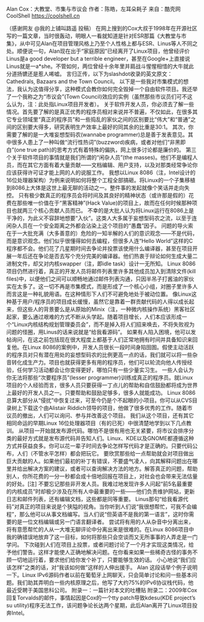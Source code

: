Alan Cox：大教堂、市集与市议会
作者：陈皓，左耳朵耗子
来自：酷壳网 CoolShell https://coolshell.cn

（感谢网友 @我的上铺叫路遥 投稿）
在网上搜到的Cox大叔于1998年在开源社区写的一篇文章，当时很轰动，明眼人一看就知道是针对ESR那篇《大教堂与市集》，从中可见Alan在项目管理风格上乃至个人性格上都与ESR、Linus等人不同之处。顺便说一句，Alan现在出于“家庭原因”已经离开了Linux项目，他曾经评价Linus是a good developer but a terrible engineer，甚至在Google+上直接说Linus就是一a*she。不管如何，两位曾经十余年里并肩战斗惺惺相惜的大牛就此分道扬镳还是惹人唏嘘。
言归正传，以下为slashdot收录的英文原文：Cathedrals, Bazaars and the Town Council。
以下是一些我对市集模式的想法，我认为这值得分享，这种模式会教你如何完全毁掉一个自由软件项目。我还举了一个我称之为“市议会”(Town Council)效应的实例（虽然那些市议员们可不这么认为，注：此处指Linux项目开发者）。
关于软件开发人员，你必须去了解一些情况。首先要了解的是真正优秀的程序员相对来说并不普遍，不仅如此，在很多其它专业领域里“真正的程序员”和一些捣乱的家伙之间的区别要比“伟大”和“普通”之间的区别要大得多，研究表明生产效率上最好的同其余的比重是30:1。
其次，你需要了解的是一大堆妄想型码农(wannabe programmer)总是善于发表意见。其中很多人患上了一种叫做“流行性热词”(buzzword)疾病，或者对他们“非黑即白”(one true path)的思考方式有着特殊的偏执，网上很多讨论都是廉价的。
第三个关于软件项目的事情就是我们所谓的“闲杂人员”(the masses)。他们不是编程人员，而在其它方面有着大量贡献——文档编辑、用户支持，以及对那类经常争论你应该获得许可证才能上网的人的说服工作。
我想以Linux 8086（注，Intel设计的16位处理器架构）为例来说明如何将整个工程全部搞砸。将Linux的一个子集移植到8086上大体是这世上最无聊的活动之一。整件事的发起就像个笑话并走向失控。
只有极少数真正的程序员会将时间及其良好的精神状态（或许那是假的）花费在那些唯一价值在于“黑客精神”(Hack Value)的项目上，故而在任何时候那种项目也就两三个核心贡献人员而已。
不幸的是大批人认为将Linux运行在8086上是干净的，为此义不容辞地想要“入伙”。这类人大多属于妄想型码农之流，以至于连闲杂人员在一个安全距离之外都会沾染上这个项目的“愚蠢”因子。
问题的导火索在于一大批充满（大多善意的）危险的一知半解的人们的意识观念——不是代码，而是意识观念。他们似乎很懂得如何去编程，但很多人连“Hello World”这样的C程序都不会。他们花了几星期时间去争论并投票该使用什么编译器，甚至在项目开展一年后还在争论是否去写个充分完美的编译器。他们热衷于辩论如何生成大量二进制文件，却又对内核swapper（注，即idle task）设计一无所知。
Linux 8086项目仍然进行着，真正的开发人员将邮件列表里许多其他成员加入到清除文件(kill files)中，以便他们之间可以顺畅地通过邮件列表沟通，只因半吊子打酱油的家伙实在太多了。这一切不再是市集模式，而是形成了一个核心小组，对圈子里许多人而言这是一种礼貌用语。在这种情形下人们不可避免地处于被动位置。
像Linux这种基于用户/程序员的项目成长缓慢，虽然它是靠着一群贡献代码的人得以成长起来，但这些人的背景要么是从原始的Minix（注，一种微内核操作系统）黑客社区起家，要么通过艰难的方式不断从头学起。随着项目增长，人们本应该形成一个“Linux内核结构规划管理委员会”，而不是掉入将人们招来唤去，不将失败视为问题的怪圈，用Linus的话来说就是“给我看源码”。
如果有人陷入困境，他可以发帖询问，在这之前包括现在很大程度上都基于人们正常地拥有时间并具备知识来回复他。在Linux 8086的案例中，开发人员很长一段时间身陷囹圄。假使主动活跃的程序员对只有潜在用处的妄想型码农的比例更高一点的话，我们就可以将一些杂音转化成生产力。项目也就获得更多有用的程序员，他们可以轮流向他人传授经验，任何学习活动都会让你变得更好，哪怕只有一些少量实习生。
一些人会认为你无法将那些“次要程序员”(lesser programmer)训练成真正的程序员。就Linux项目的个人经验而言，很多人员只要获得一丁点儿的帮助和自信鼓励都将成为世界上最好的开发人员之一。只要帮助和鼓励足够多，很多人就能成功。
Linux 8086总算大部分从“侵扰”中恢复过来，可至今仍是个不起眼的小项目。你可以从CVS目录树上下载这个由Alistair Riddich领导的项目，他做了很多优秀的工作。随着市议员的撤出，人们可以询问、参与并改善这个项目。
我们从这个项目，还有其它相同命运的早期Linux 16位处理器项目（有的已死）中很清楚地学到以下几点教训。
从项目一开始就发布源代码。哪怕不是很有用也无关紧要，将市议会排序分类的最好方式就是发布源代码并告知人们。Linux、KDE以及GNOME都遵循这种方式并获益良多。你可以花一辈子时间去争论怎样写代码才是正确的。只要代码公布，人们（不管水平怎样）都会把玩它。
要欣赏那些给一点帮助就会对项目做出巨大贡献的人。如果他们最初的补丁有错误，不要盛气凌人，向其解释问题出在哪里并给出解决方案的建议，或者可以查询解决方法的地方。解答真正的问题，帮助别人，你所花费的一分一秒都会成十倍地回报在项目上，对社会也会带来无法估量的好处。[注]
不要忘记那些非开发人员。我难过地发现许多人问起“前5名最重要的内核成员”时却极少涉及在所有人中最重要的一些——他们负责维护网站，更新日志和邮件列表，还有编辑文档，这些都是同等重要。 Linus那句“给我看源代码”对真正的项目来说是个狭隘的视角。当你听到人们说“我很想帮忙，可我不会编程”，那么他可以从事文档编写。当人们说“但英语不是我的第一语言”，这时你需要的是一位文档编辑或另一门语言翻译者。
尝试将有用的人从杂音中分离出来，将有意愿帮忙的人从一大堆无聊评论中分离出来是很难的。在Linux 8086项目中我的确错误地放弃了这一目标，如何将那些只会空谈而又无所事事的人弄走是一门学问。
下次碰到人们在项目上投票，或者问题讨论了一个月才实现这类情况，给予他们警告。这样才能使人正确地解决问题。在你看来如果一些稀奇古怪的事务不顾一切地运行着，要求他们给你发个补丁，只要能够生效的话。
小心地说“我们应该怎样”之类的话，对“我该如何做”这样的人伸出援手。
Alan
这段话举个例子说明一下。Linux IPv6源码作者以前在葡萄牙上网聊天，只会简单讨论和问一些基本问题。我们助其弄明白一些内核原理之后，他写了大约75%的IPv6协议栈代码，他最近受聘于美国思科公司。
附录一：一篇针对本文的吐槽贴
附录二：2009年Cox回复Torvalds的邮件，事情起因是Cox的一个tty patch导致kdesu(KDE project’s su utility)程序无法工作，该问题争论长达两个星期，此后Alan离开了Linux项目投奔Intel。